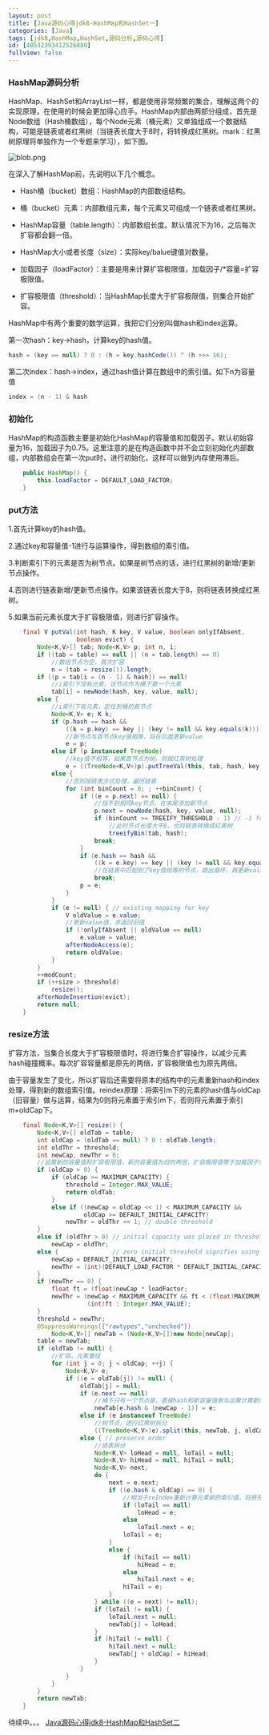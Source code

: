 ```yaml
---
layout: post
title: [Java源码心得jdk8-HashMap和HashSet一]
categories: [Java]
tags: [jdk8,HashMap,HashSet,源码分析,源码心得]
id: [40532393412526080]
fullview: false
---
```


### HashMap源码分析

HashMap、HashSet和ArrayList一样，都是使用非常频繁的集合，理解这两个的实现原理，在使用的时候会更加得心应手。HashMap内部由两部分组成，首先是Node数组（Hash桶数组），每个Node元素（桶元素）又单独组成一个数据结构，可能是链表或者红黑树（当链表长度大于8时，将转换成红黑树。mark：红黑树原理将单独作为一个专题来学习），如下图。

![blob.png](http://file.ctosb.com/upload/image/20171030/1509374380839078086.png "1509374380839078086.png")

在深入了解HashMap前，先说明以下几个概念。

* Hash桶（bucket）数组：HashMap的内部数组结构。

* 桶（bucket）元素：内部数组元素，每个元素又可组成一个链表或者红黑树。


* HashMap容量（table.length）：内部数组长度。默认情况下为16，之后每次扩容都会翻一倍。

* HashMap大小或者长度（size）：实际key/balue键值对数量。

* 加载因子（loadFactor）：主要是用来计算扩容极限值，加载因子/*容量=扩容极限值。

* 扩容极限值（threshold）：当HashMap长度大于扩容极限值，则集合开始扩容。


HashMap中有两个重要的数学运算，我把它们分别叫做hash和index运算。

第一次hash：key->hash，计算key的hash值。

```java
hash = (key == null) ? 0 : (h = key.hashCode()) ^ (h >>> 16);
```

第二次index：hash->index，通过hash值计算在数组中的索引值。如下n为容量值

```java
index = (n - 1) & hash
```

### 初始化


HashMap的构造函数主要是初始化HashMap的容量值和加载因子。默认初始容量为16，加载因子为0.75。这里注意的是在构造函数中并不会立刻初始化内部数组，内部数组会在第一次put时，进行初始化，这样可以做到内存使用滞后。

```java
    public HashMap() {
        this.loadFactor = DEFAULT_LOAD_FACTOR; 
    }
```

### put方法

1.首先计算key的hash值。

2.通过key和容量值-1进行与运算操作，得到数组的索引值。

3.判断索引下的元素是否为树节点。如果是树节点的话，进行红黑树的新增/更新节点操作。

4.否则进行链表新增/更新节点操作。如果该链表长度大于8，则将链表转换成红黑树。

5.如果当前元素长度大于扩容极限值，则进行扩容操作。

```java
    final V putVal(int hash, K key, V value, boolean onlyIfAbsent,
                   boolean evict) {
        Node<K,V>[] tab; Node<K,V> p; int n, i;
        if ((tab = table) == null || (n = tab.length) == 0)
            //数组节点为空，首次扩容
            n = (tab = resize()).length;
        if ((p = tab[i = (n - 1) & hash]) == null)
            //i索引下没有元素，该节点作为桶下第一个元素
            tab[i] = newNode(hash, key, value, null);
        else {
            //i索引下有元素，定位到桶的首节点
            Node<K,V> e; K k;
            if (p.hash == hash &&
                ((k = p.key) == key || (key != null && key.equals(k))))
                //新节点与首节点key值相等，将在后面更新value
                e = p;
            else if (p instanceof TreeNode)
                //key值不相等，如果首节点为树，则按红黑树处理
                e = ((TreeNode<K,V>)p).putTreeVal(this, tab, hash, key, value);
            else {
                //否则按链表方式处理，遍历链表
                for (int binCount = 0; ; ++binCount) {
                    if ((e = p.next) == null) {
                        //找不到相同key节点，在末尾添加新节点
                        p.next = newNode(hash, key, value, null);
                        if (binCount >= TREEIFY_THRESHOLD - 1) // -1 for 1st
                            //此时节点长度大于8，也将链表转换成红黑树
                            treeifyBin(tab, hash);
                        break;
                    }
                    if (e.hash == hash &&
                        ((k = e.key) == key || (key != null && key.equals(k))))
                        //在链表中匹配到了key值相等的节点，跳出循环，再更新value值
                        break;
                    p = e;
                }
            }
            if (e != null) { // existing mapping for key
                V oldValue = e.value;
                //更新value值，并返回旧值
                if (!onlyIfAbsent || oldValue == null)
                    e.value = value;
                afterNodeAccess(e);
                return oldValue;
            }
        }
        ++modCount;
        if (++size > threshold)
            resize();
        afterNodeInsertion(evict);
        return null;
    }
```

### resize方法

扩容方法，当集合长度大于扩容极限值时，将进行集合扩容操作，以减少元素hash碰撞概率。每次扩容容量都是原先的两倍，扩容极限值也为原先两倍。


由于容量发生了变化，所以扩容后还需要将原本的结构中的元素重新hash和index处理，得到新的数组索引值。reindex原理：将索引m下的元素的hash值与oldCap（旧容量）做与运算，结果为0则将元素置于索引m下，否则将元素置于索引m+oldCap下。

```java
    final Node<K,V>[] resize() {
        Node<K,V>[] oldTab = table;
        int oldCap = (oldTab == null) ? 0 : oldTab.length;
        int oldThr = threshold;
        int newCap, newThr = 0;
        //设置新的容量值和扩容极限值，新的容量值为旧的两倍，扩容极限值等于加载因子乘以新的容量值
        if (oldCap > 0) {
            if (oldCap >= MAXIMUM_CAPACITY) {
                threshold = Integer.MAX_VALUE;
                return oldTab;
            }
            else if ((newCap = oldCap << 1) < MAXIMUM_CAPACITY &&
                     oldCap >= DEFAULT_INITIAL_CAPACITY)
                newThr = oldThr << 1; // double threshold
        }
        else if (oldThr > 0) // initial capacity was placed in threshold
            newCap = oldThr;
        else {               // zero initial threshold signifies using defaults
            newCap = DEFAULT_INITIAL_CAPACITY;
            newThr = (int)(DEFAULT_LOAD_FACTOR * DEFAULT_INITIAL_CAPACITY);
        }
        if (newThr == 0) {
            float ft = (float)newCap * loadFactor;
            newThr = (newCap < MAXIMUM_CAPACITY && ft < (float)MAXIMUM_CAPACITY ?
                      (int)ft : Integer.MAX_VALUE);
        }
        threshold = newThr;
        @SuppressWarnings({"rawtypes","unchecked"})
            Node<K,V>[] newTab = (Node<K,V>[])new Node[newCap];
        table = newTab;
        if (oldTab != null) {
            //扩容，元素重组
            for (int j = 0; j < oldCap; ++j) {
                Node<K,V> e;
                if ((e = oldTab[j]) != null) {
                    oldTab[j] = null;
                    if (e.next == null)
                        //桶下只有一个节点是，直接hash和新容量值做与运算计算新的索引值
                        newTab[e.hash & (newCap - 1)] = e;
                    else if (e instanceof TreeNode)
                        //树节点，进行红黑树拆分
                        ((TreeNode<K,V>)e).split(this, newTab, j, oldCap);
                    else { // preserve order
                        //链表拆分
                        Node<K,V> loHead = null, loTail = null;
                        Node<K,V> hiHead = null, hiTail = null;
                        Node<K,V> next;
                        do {
                            next = e.next;
                            if ((e.hash & oldCap) == 0) {
                                //相当于reIndex重新计算元素新的索引值，将原先链表拆分成两个链表
                                if (loTail == null)
                                    loHead = e;
                                else
                                    loTail.next = e;
                                loTail = e;
                            }
                            else {
                                if (hiTail == null)
                                    hiHead = e;
                                else
                                    hiTail.next = e;
                                hiTail = e;
                            }
                        } while ((e = next) != null);
                        if (loTail != null) {
                            loTail.next = null;
                            newTab[j] = loHead;
                        }
                        if (hiTail != null) {
                            hiTail.next = null;
                            newTab[j + oldCap] = hiHead;
                        }
                    }
                }
            }
        }
        return newTab;
    }
```

待续中。。。 [Java源码心得jdk8-HashMap和HashSet二](http://ctosb.com/article/40545367412346080)

